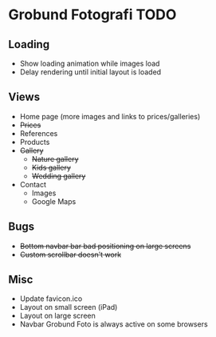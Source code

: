 # Grobund Fotografi TODO

## Loading

-   Show loading animation while images load
-   Delay rendering until initial layout is loaded

## Views

-   Home page (more images and links to prices/galleries)
-   ~~Prices~~
-   References
-   Products
-   ~~Gallery~~
    -   ~~Nature gallery~~
    -   ~~Kids gallery~~
    -   ~~Wedding gallery~~
-   Contact
    -   Images
    -   Google Maps

## Bugs

-   ~~Bottom navbar bar bad positioning on large screens~~
-   ~~Custom scrollbar doesn't work~~

## Misc

-   Update favicon.ico
-   Layout on small screen (iPad)
-   Layout on large screen
-   Navbar Grobund Foto is always active on some browsers
